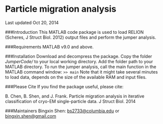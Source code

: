 Particle migration analysis
======
Last updated Oct 20, 2014

###Introduction
This MATLAB code package is used to load RELION (Scheres, J Struct Biol. 2012) output files and perform the jumper analysis.

###Requirements
MATLAB v9.0 and above.

###Installation
Download and decompress the package.
Copy the folder *JumperCode/* to your local working directory.
Add the folder path to your MATLAB directory.
To run the jumper analysis, call the main function in the MATLAB command window:
```>> main```
Note that it might take several minutes to load data, depends on the size of the available RAM and input files.

###Please Cite
If you find the package useful, please cite:

B. Chen, B. Shen, and J. Frank. Particle migration analysis in iterative classification of cryo-EM single-particle data. J Struct Biol. 2014 

###Maintainers
Bingxin Shen: bs2733@columbia.edu or bingxin.shen@gmail.com
